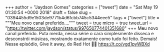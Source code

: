 
+++
author = "Jaydson Gomes"
categories = ["tweet"]
date = "Sat May 19 01:30:54 +0000 2018"
draft = false
slug = "0394455d9e1503de9771b4d6fcbb745c5344eee5"
tags = ["tweet"]
title = """Meu novo canal preferido...."""
tweet = true
micro = true
tweet_url = "https://twitter.com/jaydson/status/997650774401351680"
+++
Meu novo canal preferido. Puta merda, nessa série o cara simplesmente disseca e desconstrói músicas, mostrando exatamente como tudo foi feito. Demais!
Nesse episódio, Give it away, do Red Hot 💞💖 https://t.co/vgd1pyWBXd
